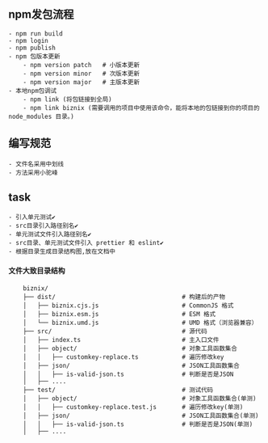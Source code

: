 ## npm发包流程
    - npm run build
    - npm login
    - npm publish
    - npm 包版本更新
        - npm version patch   # 小版本更新
        - npm version minor   # 次版本更新
        - npm version major   # 主版本更新
    - 本地npm包调试
        - npm link (将包链接到全局)
        - npm link biznix (需要调用的项目中使用该命令，能将本地的包链接到你的项目的 node_modules 目录。)
        
## 编写规范
    - 文件名采用中划线
    - 方法采用小驼峰

## task
    - 引入单元测试✔️
    - src目录引入路径别名✔️
    - 单元测试文件引入路径别名✔️
    - src目录、单元测试文件引入 prettier 和 eslint✔️
    - 根据目录生成目录结构图,放在文档中

#### 文件大致目录结构
```
    biznix/
    ├── dist/                                   # 构建后的产物
    │   ├── biznix.cjs.js                       # CommonJS 格式
    │   ├── biznix.esm.js                       # ESM 格式
    │   └── biznix.umd.js                       # UMD 格式（浏览器兼容）
    ├── src/                                    # 源代码
    │   ├── index.ts                            # 主入口文件
    │   ├── object/                             # 对象工具函数集合
    │   │   ├── customkey-replace.ts            # 遍历修改key
    │   ├── json/                               # JSON工具函数集合
    │   │   ├── is-valid-json.ts                # 判断是否是JSON
    │   ├── ....
    ├── test/                                   # 测试代码
    │   ├── object/                             # 对象工具函数集合(单测)
    │   │   ├── customkey-replace.test.js       # 遍历修改key(单测)
    │   ├── json/                               # JSON工具函数集合(单测)
    │   │   ├── is-valid-json.ts                # 判断是否是JSON(单测)
    │   ├── ....
```